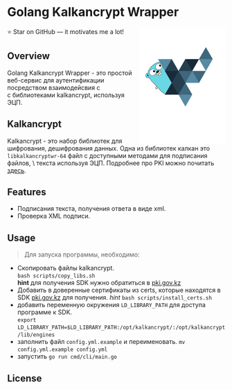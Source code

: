 # Golang Kalkancrypt Wrapper

<img src="assets/logo.png" width="200px" align='right'/>

⭐ Star on GitHub — it motivates me a lot!

## Overview

Golang Kalkancrypt Wrapper - это простой веб-сервис для аутентификации посредством взаимодейсвия с \
с библиотеками kalkancrypt, используя ЭЦП.

## Kalkancrypt

Kalkancrypt - это набор библиотек для шифрования, дешифрования данных.
Одна из библиотек калкан это `libkalkancryptwr-64` файл с доступными методами для подписания файлов, \ 
текста используя ЭЦП. Подробнее про PKI можно почитать [здесь](lib/README.md).

## Features

- Подписания текста, получения ответа в виде xml.
- Проверка XML подписи.

## Usage

> Для запуска программы, необходимо:

- Скопировать файлы kalkancrypt. \
`bash scripts/copy_libs.sh`\
**hint**  для получения SDK нужно обратиться в [pki.gov.kz](https://pki.gov.kz/developers/)
- Добавить в доверенные сертификаты из certs, которые находятся в SDK [pki.gov.kz](https://pki.gov.kz/developers/) для получения.
*hint* `bash scripts/install_certs.sh`
- добавить переменную окружения `LD_LIBRARY_PATH` для доступа программе к SDK. \
`export LD_LIBRARY_PATH=$LD_LIBRARY_PATH:/opt/kalkancrypt/:/opt/kalkancrypt/lib/engines`
- заполнить файл `config.yml.example` и переименовать.
`mv config.yml.example config.yml`
- запустить `go run cmd/cli/main.go`

## License
